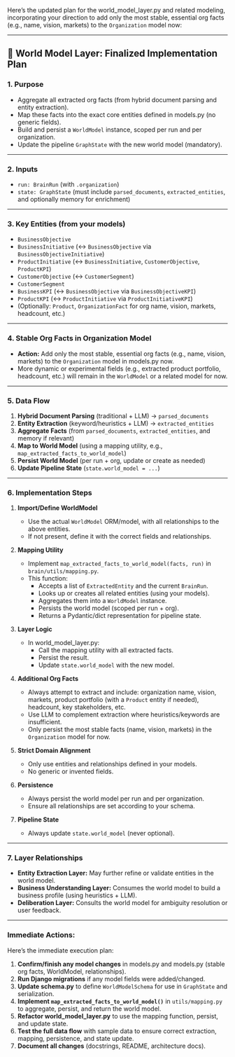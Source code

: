 Here’s the updated plan for the world_model_layer.py and related modeling, incorporating your direction to add only the most stable, essential org facts (e.g., name, vision, markets) to the `Organization` model now:

---

## 🚦 World Model Layer: Finalized Implementation Plan

### 1. **Purpose**
- Aggregate all extracted org facts (from hybrid document parsing and entity extraction).
- Map these facts into the exact core entities defined in models.py (no generic fields).
- Build and persist a `WorldModel` instance, scoped per run and per organization.
- Update the pipeline `GraphState` with the new world model (mandatory).

---

### 2. **Inputs**
- `run: BrainRun` (with `.organization`)
- `state: GraphState` (must include `parsed_documents`, `extracted_entities`, and optionally memory for enrichment)

---

### 3. **Key Entities (from your models)**
- `BusinessObjective`
- `BusinessInitiative` (↔ `BusinessObjective` via `BusinessObjectiveInitiative`)
- `ProductInitiative` (↔ `BusinessInitiative`, `CustomerObjective`, `ProductKPI`)
- `CustomerObjective` (↔ `CustomerSegment`)
- `CustomerSegment`
- `BusinessKPI` (↔ `BusinessObjective` via `BusinessObjectiveKPI`)
- `ProductKPI` (↔ `ProductInitiative` via `ProductInitiativeKPI`)
- (Optionally: `Product`, `OrganizationFact` for org name, vision, markets, headcount, etc.)

---

### 4. **Stable Org Facts in Organization Model**
- **Action:** Add only the most stable, essential org facts (e.g., name, vision, markets) to the `Organization` model in models.py now.
- More dynamic or experimental fields (e.g., extracted product portfolio, headcount, etc.) will remain in the `WorldModel` or a related model for now.

---

### 5. **Data Flow**
1. **Hybrid Document Parsing** (traditional + LLM) → `parsed_documents`
2. **Entity Extraction** (keyword/heuristics + LLM) → `extracted_entities`
3. **Aggregate Facts** (from `parsed_documents`, `extracted_entities`, and memory if relevant)
4. **Map to World Model** (using a mapping utility, e.g., `map_extracted_facts_to_world_model`)
5. **Persist World Model** (per run + org, update or create as needed)
6. **Update Pipeline State** (`state.world_model = ...`)

---

### 6. **Implementation Steps**
1. **Import/Define WorldModel**
   - Use the actual `WorldModel` ORM/model, with all relationships to the above entities.
   - If not present, define it with the correct fields and relationships.

2. **Mapping Utility**
   - Implement `map_extracted_facts_to_world_model(facts, run)` in `brain/utils/mapping.py`.
   - This function:
     - Accepts a list of `ExtractedEntity` and the current `BrainRun`.
     - Looks up or creates all related entities (using your models).
     - Aggregates them into a `WorldModel` instance.
     - Persists the world model (scoped per run + org).
     - Returns a Pydantic/dict representation for pipeline state.

3. **Layer Logic**
   - In world_model_layer.py:
     - Call the mapping utility with all extracted facts.
     - Persist the result.
     - Update `state.world_model` with the new model.

4. **Additional Org Facts**
   - Always attempt to extract and include: organization name, vision, markets, product portfolio (with a `Product` entity if needed), headcount, key stakeholders, etc.
   - Use LLM to complement extraction where heuristics/keywords are insufficient.
   - Only persist the most stable facts (name, vision, markets) in the `Organization` model for now.

5. **Strict Domain Alignment**
   - Only use entities and relationships defined in your models.
   - No generic or invented fields.

6. **Persistence**
   - Always persist the world model per run and per organization.
   - Ensure all relationships are set according to your schema.

7. **Pipeline State**
   - Always update `state.world_model` (never optional).

---

### 7. **Layer Relationships**
- **Entity Extraction Layer:** May further refine or validate entities in the world model.
- **Business Understanding Layer:** Consumes the world model to build a business profile (using heuristics + LLM).
- **Deliberation Layer:** Consults the world model for ambiguity resolution or user feedback.

---

### Immediate Actions:

Here’s the immediate execution plan:

1. **Confirm/finish any model changes** in models.py and models.py (stable org facts, WorldModel, relationships).
2. **Run Django migrations** if any model fields were added/changed.
3. **Update schema.py** to define `WorldModelSchema` for use in `GraphState` and serialization.
4. **Implement `map_extracted_facts_to_world_model()`** in `utils/mapping.py` to aggregate, persist, and return the world model.
5. **Refactor world_model_layer.py** to use the mapping function, persist, and update state.
6. **Test the full data flow** with sample data to ensure correct extraction, mapping, persistence, and state update.
7. **Document all changes** (docstrings, README, architecture docs).

